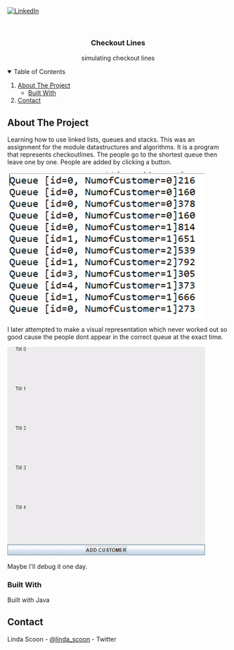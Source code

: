 [![LinkedIn][linkedin-shield]][linkedin-url]


<br />
<p align="center">
  <h3 align="center">Checkout Lines</h3>

  <p align="center">
   simulating checkout lines
    <br />
  </p>
</p>



<!-- TABLE OF CONTENTS -->
<details open="open">
  <summary>Table of Contents</summary>
  <ol>
    <li>
      <a href="#about-the-project">About The Project</a>
      <ul>
        <li><a href="#built-with">Built With</a></li>
      </ul>
    </li>
    <li><a href="#contact">Contact</a></li>
  </ol>
</details>



<!-- ABOUT THE PROJECT -->
## About The Project
Learning how to use linked lists, queues and stacks. This was an assignment for the module datastructures and algorithms. It is a program that represents checkoutlines. The people go to the shortest queue then leave one by one. People are added by clicking a button.

<img src="checkout.PNG" alt="checkout queues" width="450"/>

I later attempted to make a visual representation which never worked out so good cause the people dont appear in the correct queue at the exact time.

<img src="queue.gif" alt="queue" width="450"/>

Maybe I'll debug it one day.

### Built With

Built with Java

<!-- CONTACT -->
## Contact

Linda Scoon - [@linda_scoon](https://twitter.com/linda_scoon) - Twitter

<!-- MARKDOWN LINKS & IMAGES --> 
[linkedin-shield]: https://img.shields.io/badge/-LinkedIn-black.svg?style=for-the-badge&logo=linkedin&colorB=555
[linkedin-url]: https://www.linkedin.com/in/linda-scoon/
